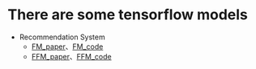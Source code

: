# There are some tensorflow models

- Recommendation System
  - [FM_paper]()、[FM_code]()
  - [FFM_paper]()、[FFM_code]()
